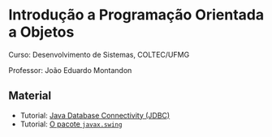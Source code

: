 # Introdução a Programação Orientada a Objetos

Curso: Desenvolvimento de Sistemas, COLTEC/UFMG

Professor: João Eduardo Montandon

## Material

- Tutorial: [Java Database Connectivity (JDBC)](jdbc/README.md)
- Tutorial: [O pacote `javax.swing`](gui-swing/README.md)
